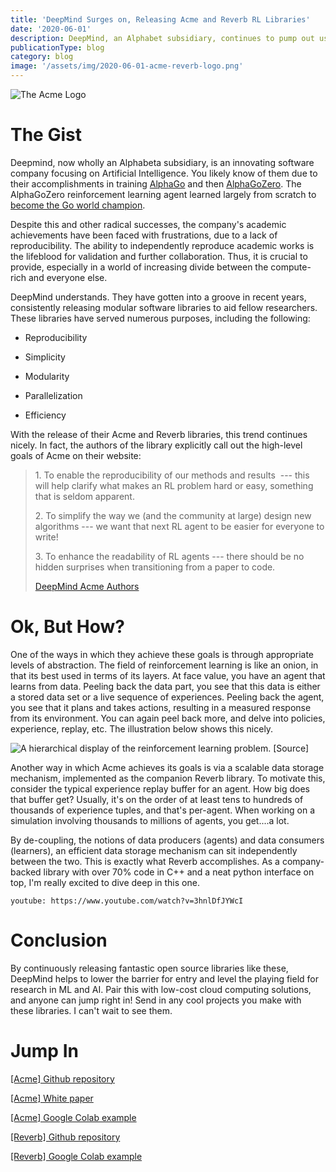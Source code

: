 ```yaml
---
title: 'DeepMind Surges on, Releasing Acme and Reverb RL Libraries'
date: '2020-06-01'
description: DeepMind, an Alphabet subsidiary, continues to pump out useful software libraries for the machine learning research community. It just released Acme, an RL agent trainer, and Reverb, an RL agent data storage library.
publicationType: blog
category: blog
image: '/assets/img/2020-06-01-acme-reverb-logo.png'
---
```


![The Acme Logo](/assets/img/2020-06-01-acme-reverb-logo.png)

# The Gist

Deepmind, now wholly an Alphabeta subsidiary, is an innovating software
company focusing on Artificial Intelligence. You likely know of them due
to their accomplishments in training
[AlphaGo](https://deepmind.com/research/case-studies/alphago-the-story-so-far)
and then
[AlphaGoZero](https://deepmind.com/blog/article/alphago-zero-starting-scratch).
The AlphaGoZero reinforcement learning agent learned largely from
scratch to [become the Go world
champion](https://www.theverge.com/2019/11/27/20985260/ai-go-alphago-lee-se-dol-retired-deepmind-defeat).

Despite this and other radical successes, the company's academic
achievements have been faced with frustrations, due to a lack of
reproducibility. The ability to independently reproduce academic works
is the lifeblood for validation and further collaboration. Thus, it is
crucial to provide, especially in a world of increasing divide between
the compute-rich and everyone else.

DeepMind understands. They have gotten into a groove in recent years,
consistently releasing modular software libraries to aid fellow
researchers. These libraries have served numerous purposes, including
the following:

-   Reproducibility

-   Simplicity

-   Modularity

-   Parallelization

-   Efficiency

With the release of their Acme and Reverb libraries, this trend
continues nicely. In fact, the authors of the library explicitly call
out the high-level goals of Acme on their website:

> 1\. To enable the reproducibility of our methods and results  --- this
> will help clarify what makes an RL problem hard or easy, something
> that is seldom apparent.
>
> 2\. To simplify the way we (and the community at large) design new
> algorithms --- we want that next RL agent to be easier for everyone to
> write!
>
> 3\. To enhance the readability of RL agents --- there should be no
> hidden surprises when transitioning from a paper to code.
>
> [DeepMind Acme
> Authors](https://deepmind.com/research/publications/Acme)

# Ok, But How?

One of the ways in which they achieve these goals is through appropriate
levels of abstraction. The field of reinforcement learning is like an
onion, in that its best used in terms of its layers. At face value, you
have an agent that learns from data. Peeling back the data part, you see
that this data is either a stored data set or a live sequence of
experiences. Peeling back the agent, you see that it plans and takes
actions, resulting in a measured response from its environment. You can
again peel back more, and delve into policies, experience, replay, etc.
The illustration below shows this nicely.

![A hierarchical display of the reinforcement learning problem.
  [[Source]](https://deepmind.com/research/publications/Acme)
](/assets/img/2020-06-01-acme-reverb-unnamed.gif)

Another way in which Acme achieves its goals is via a scalable data
storage mechanism, implemented as the companion Reverb library. To
motivate this, consider the typical experience replay buffer for an
agent. How big does that buffer get? Usually, it's on the order of at
least tens to hundreds of thousands of experience tuples, and that's
per-agent. When working on a simulation involving thousands to millions
of agents, you get\....a lot.

By de-coupling, the notions of data producers (agents) and data
consumers (learners), an efficient data storage mechanism can sit
independently between the two. This is exactly what Reverb accomplishes.
As a company-backed library with over 70% code in C++ and a neat python
interface on top, I'm really excited to dive deep in this one.

`youtube: https://www.youtube.com/watch?v=3hnlDfJYWcI`

# Conclusion

By continuously releasing fantastic open source libraries like these,
DeepMind helps to lower the barrier for entry and level the playing
field for research in ML and AI. Pair this with low-cost cloud computing
solutions, and anyone can jump right in! Send in any cool projects you
make with these libraries. I can't wait to see them.

# Jump In

[\[Acme\] Github repository](https://github.com/deepmind/acme)

[\[Acme\] White
paper](https://github.com/deepmind/acme/blob/master/paper.pdf)

[\[Acme\] Google Colab
example](https://colab.research.google.com/github/deepmind/acme/blob/master/examples/tutorial.ipynb)

[\[Reverb\] Github repository](https://github.com/deepmind/reverb)

[\[Reverb\] Google Colab
example](https://colab.research.google.com/github/deepmind/reverb/blob/master/examples/demo.ipynb)
